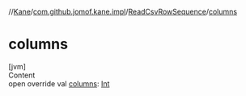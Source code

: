 //[Kane](../../index.md)/[com.github.jomof.kane.impl](../index.md)/[ReadCsvRowSequence](index.md)/[columns](columns.md)



# columns  
[jvm]  
Content  
open override val [columns](columns.md): [Int](https://kotlinlang.org/api/latest/jvm/stdlib/kotlin/-int/index.html)  



